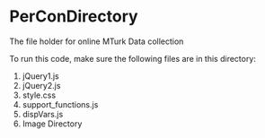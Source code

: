 # PerConDirectory
The file holder for online MTurk Data collection

To run this code, make sure the following files are in this directory:

1. jQuery1.js
2. jQuery2.js
3. style.css
4. support_functions.js
5. dispVars.js
6. Image Directory
